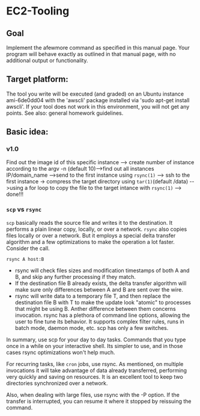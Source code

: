 # EC2-Tooling
## Goal
Implement the afewmore command as specified in this manual page.
Your program will behave exactly as outlined in that manual page, with no additional output or functionality.

## Target platform:

The tool you write will be executed (and graded) on an Ubuntu instance ami-6de0dd04 with the 'awscli' package installed via 'sudo apt-get install awscli'. If your tool does not work in this environment, you will not get any points. See also: general homework guidelines.

## Basic idea:
### v1.0
Find out the image id of this specific instance --> create number of instance according to the argv -n (default 10)-->find out all instances IP/domain_name -->send to the first instance using `rsync(1)` -->  ssh to the first instance -> compress the target directory using `tar(1)`(default /data) -->using a for loop to copy the file to the target intance with `rsync(1)` --> done!!!

### `scp` vs `rsync`
` scp ` basically reads the source file and writes it to the destination. It performs a plain linear copy, locally, or over a network.
`rsync` also copies files locally or over a network. But it employs a special delta transfer algorithm and a few optimizations to make the operation a lot faster. Consider the call.

`rsync A host:B`
* rsync will check files sizes and modification timestamps of both A and B, and skip any further processing if they match.
* If the destination file B already exists, the delta transfer algorithm will make sure only differences between A and B are sent over the wire.
* rsync will write data to a temporary file T, and then replace the destination file B with T to make the update look "atomic" to processes that might be using B.
Anther difference between them concerns invocation. rsync has a plethora of command line options, allowing the user to fine tune its behavior. It supports complex filter rules, runs in batch mode, daemon mode, etc. scp has only a few switches.

In summary, use scp for your day to day tasks. Commands that you type once in a while on your interactive shell. Its simpler to use, and in those cases rsync optimizations won't help much.

For recurring tasks, like `cron` jobs, use rsync. As mentioned, on multiple invocations it will take advantage of data already transferred, performing very quickly and saving on resources. It is an excellent tool to keep two directories synchronized over a network.

Also, when dealing with large files, use rsync with the -P option. If the transfer is interrupted, you can resume it where it stopped by reissuing the command.
